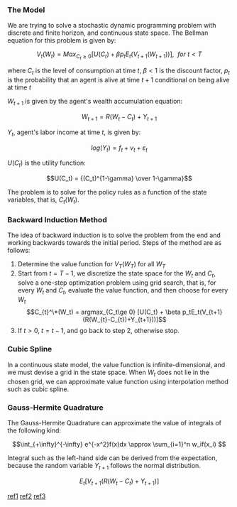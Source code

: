 ### The Model
We are trying to solve a stochastic dynamic programming problem with discrete and finite horizon, and continuous state space. The Bellman equation for this problem is given by:

$$V_t(W_t) = Max_{C_t \ge 0} [U(C_t) + \beta p_tE_t(V_{t+1}(W_{t+1}))],\ \ for\ t\lt T$$

where $C_t$ is the level of consumption at time $t$, $\beta \lt 1$ is the discount factor, $p_t$ is the probability that an agent is alive at time $t+1$ conditional on being alive at time $t$

$W_{t+1}$ is given by the agent's wealth accumulation equation:

$$W_{t+1} = R(W_t-C_t) + Y_{t+1}$$

$Y_t$, agent's labor income at time $t$, is given by:

$$log(Y_t) = f_t + v_t + \varepsilon_t$$

$U(C_t)$ is the utility function:

$$U(C_t) = {(C_t)^{1-\gamma} \over 1-\gamma}$$

The problem is to solve for the policy rules as a function of the state variables, that is, $C_t(W_t)$.


### Backward Induction Method
The idea of backward induction is to solve the problem from the end and working backwards towards the initial period. Steps of the method are as follows:
1. Determine the value function for $V_T(W_T)$ for all $W_T$
2. Start from $t=T-1$, we discretize the state space for the $W_t$ and $C_t$, solve a one-step optimization problem using grid search, that is, for every $W_{t}$ and $C_{t}$, evaluate the value function, and then choose for every $W_{t}$
$$C_{t}^\*(W_t) = argmax_{C_t\ge 0} [U(C_t) + \beta p_tE_t(V_{t+1}(R(W_{t}-C_{t})+Y_{t+1}))]$$
3. If $t \gt 0$, $t = t - 1$, and go back to step 2, otherwise stop.


### Cubic Spline
In a continuous state model, the value function is infinite-dimensional, and we must devise a grid in the state space. When $W_t$ does not lie in the chosen grid, we can approximate value function using interpolation method such as cubic spline.


### Gauss-Hermite Quadrature
The Gauss-Hermite Quadrature can approximate the value of integrals of the following kind:

$$\int_{+\infty}^{-\infty} e^{-x^2}f(x)dx \approx \sum_{i=1}^n w_if(x_i) $$

Integral such as the left-hand side can be derived from the expectation, because the random variable $Y_{t+1}$ follows the normal distribution.

$$E_t[V_{t+1}(R(W_{t}-C_{t})+Y_{t+1})]$$


[ref1](https://en.wikipedia.org/wiki/Gauss–Hermite_quadrature)
[ref2](https://stats.stackexchange.com/questions/159650/why-does-the-variance-of-the-random-walk-increase)
[ref3](https://docs.scipy.org/doc/numpy-1.13.0/reference/generated/numpy.polynomial.hermite.hermgauss.html)
